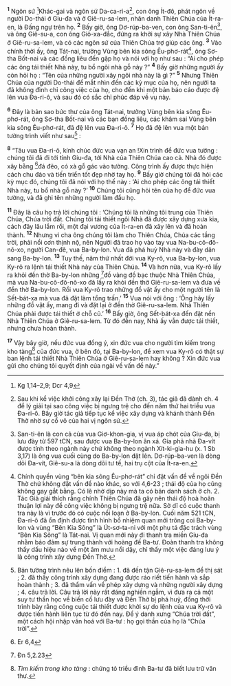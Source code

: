 <sup><b>1</b></sup> Ngôn sứ [^1*]Khác-gai và ngôn sứ Da-ca-ri-a[^1], con ông Ít-đô, phát ngôn về người Do-thái ở Giu-đa và ở Giê-ru-sa-lem, nhân danh Thiên Chúa của Ít-ra-en, là Đấng ngự trên họ. <sup><b>2</b></sup> Bấy giờ, ông Dơ-rúp-ba-ven, con ông San-ti-ên[^2], và ông Giê-su-a, con ông Giô-xa-đắc, đứng ra khởi sự xây Nhà Thiên Chúa ở Giê-ru-sa-lem, và có các ngôn sứ của Thiên Chúa trợ giúp các ông. <sup><b>3</b></sup> Vào chính thời ấy, ông Tát-nai, trưởng Vùng bên kia sông Êu-phơ-rát[^3], ông Sơ-tha Bốt-nai và các đồng liêu đến gặp họ và nói với họ như sau : “Ai cho phép các ông tái thiết Nhà này, tu bổ ngôi nhà gỗ này ?” <sup><b>4</b></sup> Bấy giờ những người ấy còn hỏi họ : “Tên của những người xây ngôi nhà này là gì ?” <sup><b>5</b></sup> Nhưng Thiên Chúa của người Do-thái để mắt nhìn đến các kỳ mục của họ, nên người ta đã không đình chỉ công việc của họ, cho đến khi một bản báo cáo được đệ lên vua Đa-ri-ô, và sau đó có sắc chỉ phúc đáp về vụ này.

<sup><b>6</b></sup> Đây là bản sao bức thư của ông Tát-nai, trưởng Vùng bên kia sông Êu-phơ-rát, ông Sơ-tha Bốt-nai và các bạn đồng liêu, các khâm sai Vùng bên kia sông Êu-phơ-rát, đã đệ lên vua Đa-ri-ô. <sup><b>7</b></sup> Họ đã đệ lên vua một bản tường trình viết như sau[^4] :

<sup><b>8</b></sup> “Tâu vua Đa-ri-ô, kính chúc đức vua vạn an !Xin trình để đức vua tường : chúng tôi đã đi tới tỉnh Giu-đa, tới Nhà của Thiên Chúa cao cả. Nhà đó được xây bằng [^2*]đá đẽo, có xà gỗ gác vào tường. Công trình ấy được thực hiện cách chu đáo và tiến triển tốt đẹp nhờ tay họ. <sup><b>9</b></sup> Bấy giờ chúng tôi đã hỏi các kỳ mục đó, chúng tôi đã nói với họ thế này : ‘Ai cho phép các ông tái thiết Nhà này, tu bổ nhà gỗ này ?’ <sup><b>10</b></sup> Chúng tôi cũng hỏi tên của họ để đức vua tường, và đã ghi tên những người làm đầu họ.

<sup><b>11</b></sup> Đây là câu họ trả lời chúng tôi : ‘Chúng tôi là những tôi trung của Thiên Chúa, Chúa trời đất. Chúng tôi tái thiết ngôi Nhà đã được xây dựng xưa kia, cách đây lâu lắm rồi, một đại vương của Ít-ra-en đã xây lên và đã hoàn thành. <sup><b>12</b></sup> Nhưng vì cha ông chúng tôi làm cho Thiên Chúa, Chúa các tầng trời, phải nổi cơn thịnh nộ, nên Người đã trao họ vào tay vua Na-bu-cô-đô-nô-xo, người Can-đê, vua Ba-by-lon. Vua đã phá huỷ Nhà này và đày dân sang Ba-by-lon. <sup><b>13</b></sup> Tuy thế, năm thứ nhất đời vua Ky-rô, vua Ba-by-lon, vua Ky-rô ra lệnh tái thiết Nhà này của Thiên Chúa. <sup><b>14</b></sup> Và hơn nữa, vua Ky-rô lấy ra khỏi đền thờ Ba-by-lon những [^3*]đồ vàng đồ bạc thuộc Nhà Thiên Chúa, mà vua Na-bu-cô-đô-nô-xo đã lấy ra khỏi đền thờ Giê-ru-sa-lem và đưa về đền thờ Ba-by-lon. Rồi vua Ky-rô trao những đồ vật ấy cho một người tên là Sết-bát-xa mà vua đã đặt làm tổng trấn.’ <sup><b>15</b></sup> Vua nói với ông : ‘Ông hãy lấy những đồ vật ấy, mang đi và đặt lại ở đền thờ Giê-ru-sa-lem. Nhà Thiên Chúa phải được tái thiết ở chỗ cũ.’ <sup><b>16</b></sup> Bấy giờ, ông Sết-bát-xa đến đặt nền Nhà Thiên Chúa ở Giê-ru-sa-lem. Từ đó đến nay, Nhà ấy vẫn được tái thiết, nhưng chưa hoàn thành.

<sup><b>17</b></sup> Vậy bây giờ, nếu đức vua đồng ý, xin đức vua cho người tìm kiếm trong kho tàng[^5] của đức vua, ở bên đó, tại Ba-by-lon, để xem vua Ky-rô có thật sự ban lệnh tái thiết Nhà Thiên Chúa ở Giê-ru-sa-lem hay không ? Xin đức vua gửi cho chúng tôi quyết định của ngài về vấn đề này.”

[^1]: Sau khi kể việc khởi công xây lại Đền Thờ (ch. 3), tác giả đã dành ch. 4 để lý giải tại sao công việc bị ngưng trệ cho đến năm thứ hai triều vua Đa-ri-ô. Bây giờ tác giả tiếp tục kể việc xây dựng và khánh thành Đền Thờ nhờ sự cổ võ của hai vị ngôn sứ.
[^2]: San-ti-ên là con cả của vua Giơ-khon-gia, vị vua áp chót của Giu-đa, bị lưu đày từ 597 tCN, sau được vua Ba-by-lon ân xá. Gia phả nhà Đa-vít được tính theo ngành này chứ không theo ngành Xít-ki-gia-hu (x. 1 Sb 3,17) là ông vua cuối cùng do Ba-by-lon đặt lên. Dơ-rúp-ba-ven là dòng dõi Đa-vít, Giê-su-a là dòng dõi tư tế, hai trụ cột của Ít-ra-en.
[^3]: Chính quyền vùng “bên kia sông Êu-phơ-rát” chỉ đặt vấn đề về ngôi Đền Thờ chứ không đặt vấn đề nào khác, so với 4,6-23 ; thái độ của họ cũng không gay gắt bằng. Có lẽ nhờ dịp này mà ta có bản danh sách ở ch. 2. Tác Giả giải thích rằng chính Thiên Chúa đã gây nên thái độ hoà hoãn thuận lợi này để công việc không bị ngưng trệ nữa. Sở dĩ có cuộc thanh tra này là vì trước đó có cuộc nổi loạn ở Ba-by-lon. Cuối năm 521 tCN, Đa-ri-ô đã ổn định được tình hình bổ nhiệm quan mới trông coi Ba-by-lon và vùng “Bên Kia Sông” là Út-sơ-ta-ni với một phụ tá đặc trách vùng “Bên Kia Sông” là Tát-nai. Vị quan mới này đi thanh tra miền Giu-đa nhằm bảo đảm sự trung thành với hoàng đế Ba-tư. Đoàn thanh tra không thấy dấu hiệu nào về một âm mưu nổi dậy, chỉ thấy một việc đáng lưu ý là công trình xây dựng Đền Thờ.
[^4]: Bản tường trình nêu lên bốn điểm : 1. đã đến tận Giê-ru-sa-lem để thị sát ; 2. đã thấy công trình xây dựng đang được ráo riết tiến hành và sắp hoàn thành ; 3. đã thẩm vấn về phép xây dựng và những người xây dựng ; 4. câu trả lời. Câu trả lời này rất đáng nghiền ngẫm, vì đưa ra cả một suy tư thần học về biến cố lưu đày và Đền Thờ bị phá huỷ, đồng thời trình bày rằng công cuộc tái thiết được khởi sự do lệnh của vua Ky-rô và được tiến hành liên tục từ đó đến nay. Để ý danh xưng “Chúa trời đất”, một cách hội nhập văn hoá với Ba-tư : họ gọi thần của họ là “Chúa trời”.
[^5]: <i>Tìm kiếm trong kho tàng</i> : chứng tỏ triều đình Ba-tư đã biết lưu trữ văn thư.
[^1*]: Kg 1,14–2,9; Dcr 4,9
[^2*]: Er 6,4
[^3*]: Đn 5,2.23
